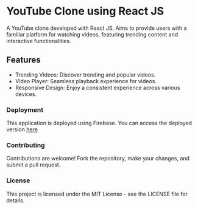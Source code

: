  # YouTube Clone using React JS

 A YouTube clone developed with React JS.
 Aims to provide users with a familiar platform for watching videos, featuring trending content and interactive functionalities.

## Features

- Trending Videos: Discover trending and popular videos.
- Video Player: Seamless playback experience for videos.
- Responsive Design: Enjoy a consistent experience across various devices.

### Deployment

This application is deployed using Firebase. You can access the deployed version [here](https://clone-c23ea.web.app)

### Contributing

Contributions are welcome! Fork the repository, make your changes, and submit a pull request.

### License

This project is licensed under the MIT License - see the LICENSE file for details.
